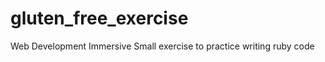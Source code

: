 gluten_free_exercise
====================

Web Development Immersive 
Small exercise to practice writing ruby code

